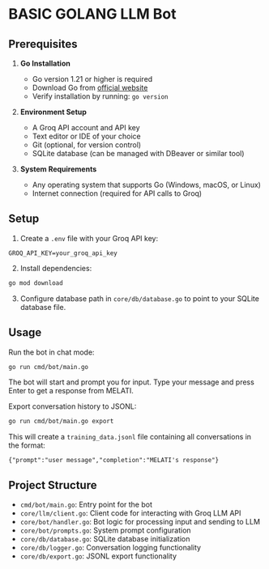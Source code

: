 # BASIC GOLANG LLM Bot

## Prerequisites

1. **Go Installation**
   - Go version 1.21 or higher is required
   - Download Go from [official website](https://go.dev/dl/)
   - Verify installation by running: `go version`

2. **Environment Setup**
   - A Groq API account and API key
   - Text editor or IDE of your choice
   - Git (optional, for version control)
   - SQLite database (can be managed with DBeaver or similar tool)

3. **System Requirements**
   - Any operating system that supports Go (Windows, macOS, or Linux)
   - Internet connection (required for API calls to Groq)

## Setup

1. Create a `.env` file with your Groq API key:
```
GROQ_API_KEY=your_groq_api_key
```

2. Install dependencies:
```bash
go mod download
```

3. Configure database path in `core/db/database.go` to point to your SQLite database file.

## Usage

Run the bot in chat mode:
```bash
go run cmd/bot/main.go
```

The bot will start and prompt you for input. Type your message and press Enter to get a response from MELATI.

Export conversation history to JSONL:
```bash
go run cmd/bot/main.go export
```
This will create a `training_data.jsonl` file containing all conversations in the format:
```jsonl
{"prompt":"user message","completion":"MELATI's response"}
```

## Project Structure

- `cmd/bot/main.go`: Entry point for the bot
- `core/llm/client.go`: Client code for interacting with Groq LLM API
- `core/bot/handler.go`: Bot logic for processing input and sending to LLM
- `core/bot/prompts.go`: System prompt configuration
- `core/db/database.go`: SQLite database initialization
- `core/db/logger.go`: Conversation logging functionality
- `core/db/export.go`: JSONL export functionality
